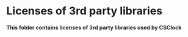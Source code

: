 # Licenses of 3rd party libraries
**This folder contains licenses of 3rd party libraries used by CSClock**
